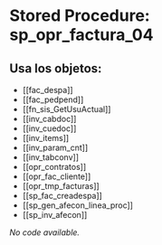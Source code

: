 # Stored Procedure: sp_opr_factura_04

## Usa los objetos:
- [[fac_despa]]
- [[fac_pedpend]]
- [[fn_sis_GetUsuActual]]
- [[inv_cabdoc]]
- [[inv_cuedoc]]
- [[inv_items]]
- [[inv_param_cnt]]
- [[inv_tabconv]]
- [[opr_contratos]]
- [[opr_fac_cliente]]
- [[opr_tmp_facturas]]
- [[sp_fac_creadespa]]
- [[sp_gen_afecon_linea_proc]]
- [[sp_inv_afecon]]

*No code available.*
